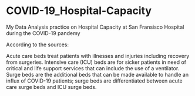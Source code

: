 # COVID-19_Hospital-Capacity
My Data Analysis practice on Hospital Capacity at San Fransisco Hospital during the COVID-19 pandemy

According to the sources:

Acute care beds treat patients with illnesses and injuries including recovery from surgeries. Intensive care (ICU) beds are for sicker patients in need of critical and life support services that can include the use of a ventilator. Surge beds are the additional beds that can be made available to handle an influx of COVID-19 patients; surge beds are differentiated between acute care surge beds and ICU surge beds.
